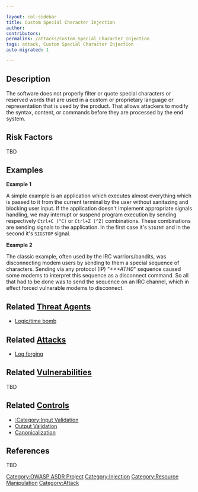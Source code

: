 ```yaml
---

layout: col-sidebar
title: Custom Special Character Injection
author: 
contributors: 
permalink: /attacks/Custom_Special_Character_Injection
tags: attack, Custom Special Character Injection
auto-migrated: 1

---
```


## Description

The software does not properly filter or quote special characters or
reserved words that are used in a custom or proprietary language or
representation that is used by the product. That allows attackers to
modify the syntax, content, or commands before they are processed by the
end system.

## Risk Factors

TBD

## Examples

**Example 1**

A simple example is an application which executes almost everything
which is passed to it from the current terminal by the user without
sanitazing and blocking user input. If the application doesn't implement
appropriate signals handling, we may interrupt or suspend program
execution by sending respectively `Ctrl+C (^C)` or `Ctrl+Z (^Z)`
combinations. These combinations are sending signals to the application.
In the first case it's `SIGINT` and in the second it's `SIGSTOP` signal.

**Example 2**

The classic example, often used by the IRC warriors/bandits, was
disconnecting modem users by sending to them a special sequence of
characters. Sending via any protocol (IP) "*+++ATH0*" sequence caused
some modems to interpret this sequence as a disconnect command. So all
that had to be done was to send the sequence on an IRC channel, which in
effect forced vulnerable modems to disconnect.

## Related [Threat Agents](Threat_Agents "wikilink")

- [Logic/time bomb](Logic/time_bomb "wikilink")

## Related [Attacks](https://owasp.org/www-community/attacks/)

- [Log forging](https://owasp.org/www-community/attacks/Log_Injection)

## Related [Vulnerabilities](https://owasp.org/www-community/vulnerabilities/)

TBD

## Related [Controls](https://owasp.org/www-community/controls/)

- [:Category:Input Validation](:Category:Input_Validation "wikilink")
- [Output Validation](Output_Validation "wikilink")
- [Canonicalization](Canonicalization "wikilink")

## References

TBD

[Category:OWASP ASDR Project](Category:OWASP_ASDR_Project "wikilink")
[Category:Injection](https://owasp.org/www-community/Injection_Flaws) 
[Category:Resource Manipulation](Category:Resource_Manipulation "wikilink")
[Category:Attack](Category:Attack "wikilink")